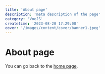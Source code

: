 ```yaml
---
title: 'About page'
description: 'meta description of the page'
category: 'VueJS'
createtime: '2023-08-20 17:29:00'
cover: '/images/content/cover/banner1.jpeg'
---
```



# About page

You can go back to the [home page](/).
